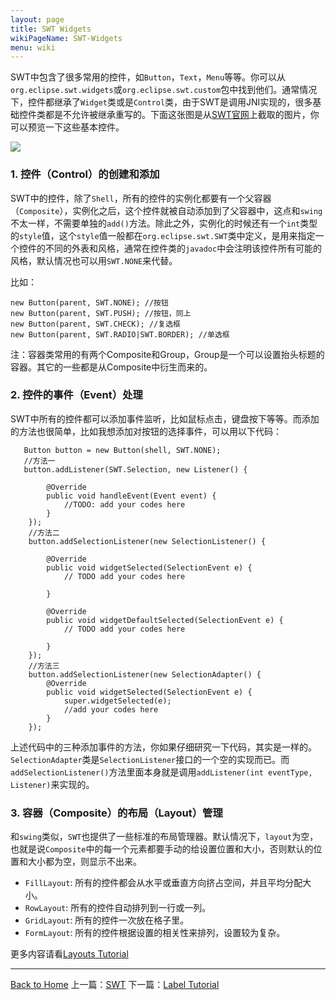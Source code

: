 ```yaml
---
layout: page
title: SWT Widgets
wikiPageName: SWT-Widgets
menu: wiki
---
```


SWT中包含了很多常用的控件，如`Button`，`Text`，`Menu`等等。你可以从`org.eclipse.swt.widgets`或`org.eclipse.swt.custom`包中找到他们。通常情况下，控件都继承了`Widget`类或是`Control`类，由于SWT是调用JNI实现的，很多基础控件类都是不允许被继承重写的。下面这张图是从[SWT官网](http://www.eclipse.org/swt/widgets/)上截取的图片，你可以预览一下这些基本控件。

![]({{site.baseurl}}/eclipse.tutorial/wiki/images/image_swt_widgets.png)

### 1. 控件（Control）的创建和添加

SWT中的控件，除了`Shell`，所有的控件的实例化都要有一个父容器（`Composite`），实例化之后，这个控件就被自动添加到了父容器中，这点和`swing`不太一样，不需要单独的`add()`方法。除此之外，实例化的时候还有一个`int`类型的`style`值，这个`style`值一般都在`org.eclipse.swt.SWT`类中定义，是用来指定一个控件的不同的外表和风格，通常在控件类的`javadoc`中会注明该控件所有可能的风格，默认情况也可以用`SWT.NONE`来代替。

比如：

    new Button(parent, SWT.NONE); //按钮
    new Button(parent, SWT.PUSH); //按钮，同上
    new Button(parent, SWT.CHECK); //复选框
    new Button(parent, SWT.RADIO|SWT.BORDER); //单选框

注：容器类常用的有两个Composite和Group，Group是一个可以设置抬头标题的容器。其它的一些都是从Composite中衍生而来的。

### 2. 控件的事件（Event）处理

SWT中所有的控件都可以添加事件监听，比如鼠标点击，键盘按下等等。而添加的方法也很简单，比如我想添加对按钮的选择事件，可以用以下代码：

       Button button = new Button(shell, SWT.NONE);
       //方法一
       button.addListener(SWT.Selection, new Listener() {
			
			@Override
			public void handleEvent(Event event) {
				//TODO: add your codes here
			}
		});
		//方法二
		button.addSelectionListener(new SelectionListener() {
			
			@Override
			public void widgetSelected(SelectionEvent e) {
				// TODO add your codes here
				
			}
			
			@Override
			public void widgetDefaultSelected(SelectionEvent e) {
				// TODO add your codes here
				
			}
		});
		//方法三
		button.addSelectionListener(new SelectionAdapter() {
			@Override
			public void widgetSelected(SelectionEvent e) {
				super.widgetSelected(e);
				//add your codes here
			}
		});

上述代码中的三种添加事件的方法，你如果仔细研究一下代码，其实是一样的。`SelectionAdapter`类是`SelectionListener`接口的一个空的实现而已。而`addSelectionListener()`方法里面本身就是调用`addListener(int eventType, Listener)`来实现的。

### 3. 容器（Composite）的布局（Layout）管理

和`swing`类似，`SWT`也提供了一些标准的布局管理器。默认情况下，`layout`为空，也就是说`Composite`中的每一个元素都要手动的给设置位置和大小，否则默认的位置和大小都为空，则显示不出来。

  * `FillLayout`: 所有的控件都会从水平或垂直方向挤占空间，并且平均分配大小。
  * `RowLayout`: 所有的控件自动排列到一行或一列。
  * `GridLayout`: 所有的控件一次放在格子里。
  * `FormLayout`: 所有的控件根据设置的相关性来排列，设置较为复杂。

更多内容请看[Layouts Tutorial]({{site.baseurl}}/eclipse.tutorial/wiki/Layouts-Tutorial.html)

***
[Back to Home]({{site.baseurl}}/eclipse.tutorial/wiki/)
上一篇：[SWT]({{site.baseurl}}/eclipse.tutorial/wiki/Standard-Widget-Toolkit.html)
下一篇：[Label Tutorial]({{site.baseurl}}/eclipse.tutorial/wiki/Label-Tutorial.html)
